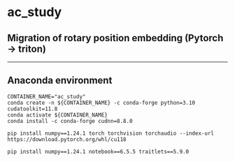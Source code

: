 # ac_study

## Migration of rotary position embedding (Pytorch -> triton)

---
## Anaconda environment
```
CONTAINER_NAME="ac_study"
conda create -n ${CONTAINER_NAME} -c conda-forge python=3.10 cudatoolkit=11.8
conda activate ${CONTAINER_NAME}
conda install -c conda-forge cudnn=8.8.0

pip install numpy==1.24.1 torch torchvision torchaudio --index-url https://download.pytorch.org/whl/cu118

pip install numpy==1.24.1 notebook==6.5.5 traitlets==5.9.0
```